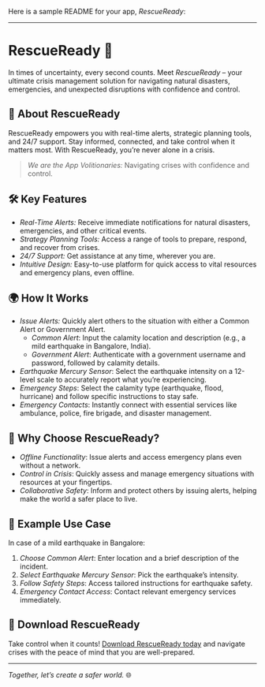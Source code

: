 Here is a sample README for your app, *RescueReady*:

---

# RescueReady 📲

In times of uncertainty, every second counts. Meet *RescueReady* – your ultimate crisis management solution for navigating natural disasters, emergencies, and unexpected disruptions with confidence and control.

## 🚀 About RescueReady

RescueReady empowers you with real-time alerts, strategic planning tools, and 24/7 support. Stay informed, connected, and take control when it matters most. With RescueReady, you’re never alone in a crisis.

> *We are the App Volitionaries:* Navigating crises with confidence and control.

## 🛠 Key Features

- *Real-Time Alerts:* Receive immediate notifications for natural disasters, emergencies, and other critical events.
- *Strategy Planning Tools:* Access a range of tools to prepare, respond, and recover from crises.
- *24/7 Support:* Get assistance at any time, wherever you are.
- *Intuitive Design:* Easy-to-use platform for quick access to vital resources and emergency plans, even offline.

## 🌍 How It Works

- *Issue Alerts:* Quickly alert others to the situation with either a Common Alert or Government Alert.
  - *Common Alert*: Input the calamity location and description (e.g., a mild earthquake in Bangalore, India).
  - *Government Alert*: Authenticate with a government username and password, followed by calamity details.
- *Earthquake Mercury Sensor*: Select the earthquake intensity on a 12-level scale to accurately report what you’re experiencing.
- *Emergency Steps*: Select the calamity type (earthquake, flood, hurricane) and follow specific instructions to stay safe.
- *Emergency Contacts*: Instantly connect with essential services like ambulance, police, fire brigade, and disaster management.

## 🧭 Why Choose RescueReady?

- *Offline Functionality*: Issue alerts and access emergency plans even without a network.
- *Control in Crisis*: Quickly assess and manage emergency situations with resources at your fingertips.
- *Collaborative Safety*: Inform and protect others by issuing alerts, helping make the world a safer place to live.

## 📝 Example Use Case

In case of a mild earthquake in Bangalore:
1. *Choose Common Alert*: Enter location and a brief description of the incident.
2. *Select Earthquake Mercury Sensor*: Pick the earthquake’s intensity.
3. *Follow Safety Steps*: Access tailored instructions for earthquake safety.
4. *Emergency Contact Access*: Contact relevant emergency services immediately.

## 📲 Download RescueReady

Take control when it counts! [Download RescueReady today](#https://github.com/SavitaSrivastava/rescue_ready/releases/download/APK/RescueReady.apk) and navigate crises with the peace of mind that you are well-prepared.

---

*Together, let’s create a safer world.* 🌐

